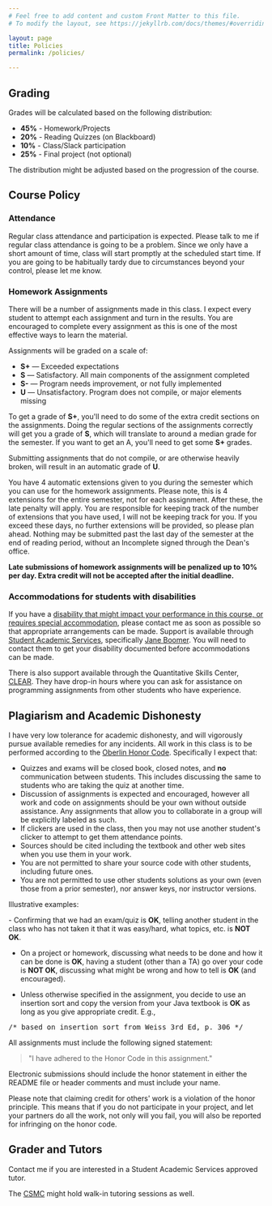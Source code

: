 ```yaml
---
# Feel free to add content and custom Front Matter to this file.
# To modify the layout, see https://jekyllrb.com/docs/themes/#overriding-theme-defaults

layout: page
title: Policies
permalink: /policies/

---
```


<h2>Grading</h2>

<p>
    Grades will be calculated based on the following distribution:
</p>
<ul>
    <li><b>45%</b> - Homework/Projects</li>
    <!-- 
    <li><b>30%</b> - Exams (probably 2)</li>
    <li><b>15%</b> - Skills Quizzes (probably 4 or 5, on Blackboard)</li>
    -->
    <li><b>20%</b> - Reading Quizzes (on Blackboard)</li>
    <li><b>10%</b> - Class/Slack participation</li>
    <li><b>25%</b> - Final project (not optional)</li>
</ul>
<p>
    The distribution might be adjusted based on the progression of the course.
</p>

<h2>Course Policy</h2>

<h3>Attendance</h3>
<p>
    Regular class attendance and participation is expected.  Please talk to me
    if regular class attendance is going to be a problem.  Since we only have a short amount of time, class will start promptly 
    at the scheduled start time.  If you are going to be habitually tardy due
    to circumstances beyond your control, please let me know.
</p>

<h3>Homework Assignments</h3>
<p>
    There will be a number of assignments made in this class.  I expect every
    student to attempt each assignment and turn in the results.  You are
    encouraged to complete every assignment as this is one of the most
    effective ways to learn the material.
</p>
<p>
  Assignments will be graded on a scale of:
  <ul>
    <li><b>S+</b> &mdash; Exceeded expectations</li>
    <li><b>S</b> &mdash; Satisfactory.  All main components of the assignment completed</li>
    <li><b>S-</b> &mdash; Program needs improvement, or not fully implemented</li>
    <li><b>U</b> &mdash; Unsatisfactory.  Program does not compile, or major elements missing</li>
  </ul>
  To get a grade of <b>S+</b>, you'll need to do some of the extra credit sections on the assignments.  Doing the regular sections of the assignments correctly will get you a grade of <b>S</b>, which will translate to around a median grade for the semester.  If you want to get an A, you'll need to get some <b>S+</b> grades.
</p>
<p>
  Submitting assignments that do not compile, or are otherwise heavily broken, will result in an automatic grade of <b>U</b>.
</p>
<p>
<!--
    If you know that for some reason you will not be able to submit the
    assignment before the deadline, you should contact me in advance of the
    deadline.  Extensions are only granted in exceptional circumstances, but
    need to be done in advance.
    -->
    You have 4 automatic extensions given to you during the semester which 
    you can use for the homework assignments.  Please note, this is 4 extensions
    for the entire semester, not for each assignment.  After these, the late penalty
    will apply.  You are responsible for keeping track of the number of extensions
    that you have used, I will not be keeping track for you.  If you exceed these
    days, no further extensions will be provided, so please plan ahead.  Nothing
    may be submitted past the last day of the semester at the end of reading period, without an Incomplete signed through the Dean's office.
</p>

<p>
<b>Late submissions of homework assignments will be penalized up to 10% per day. 
   Extra credit will not be accepted after the initial deadline.</b> 
</p>
<!-- 
<p>
    <b>Late assignments will be penalized according to the following chart.</b>
    Extra credit will not be accepted after the initial deadline.
</p>
<ul>
    <li><b>-10%</b> - within 12 hours of deadline</li>
    <li><b>-20%</b> - within 24 hours</li>
    <li><b>-40%</b> - within 48 hours</li>
    <li><b>-60%</b> - within 72 hours</li>
</ul>
-->

<h3>Accommodations for students with disabilities</h3>
<p>
If you have a <a href="http://www.oberlin.edu/learning/SSDmissionandservices.html">disability
    that might impact your performance in this course, or requires special
    accommodation</a>, please contact me as soon as possible so that
    appropriate arrangements can be made.
Support is available through <a href="http://www.oberlin.edu/SSS/">Student
    Academic Services</a>, specifically <a href="http://www.oberlin.edu/learning/contact.html">Jane Boomer</a>.
You will need to contact them to get your disability documented before
accommodations can be made.
</p>

<p>
  There is also support available through the Quantitative Skills Center, 
  <a href="http://new.oberlin.edu/office/clear/for-students/drop-in-tutoring/">CLEAR</a>.
  They have drop-in hours where you can ask for assistance on programming assignments from
  other students who have experience.
</p>

## Plagiarism and Academic Dishonesty

I have very low tolerance for academic dishonesty, and will vigorously
pursue available remedies for any incidents.   All work in this class is to
be performed according to the [Oberlin Honor Code](http://new.oberlin.edu/students/policies/11-Policies-Honor.pdf). Specifically I expect that:

- Quizzes and exams will be closed book, closed notes, and <b>no</b>
    communication between students.  This includes discussing the same
    to students who are taking the quiz at another time.
- Discussion of assignments is expected and encouraged, however all
    work and code on assignments should be your own without outside
    assistance.  Any assignments that allow you to collaborate in a group
    will be explicitly labeled as such.
- If clickers are used in the class, then you may not use another student's
    clicker to attempt to get them attendance points.
- Sources should be cited including the textbook and other web sites
    when you use them in your work.
- You are not permitted to share your source code with other
    students, including future ones.
- You are not permitted to use other students solutions as your own
    (even those from a prior semester), nor answer keys, nor instructor
    versions.

<p>
    Illustrative examples:
</p>
- Confirming that we had an exam/quiz is <b>OK</b>, telling another
student in the class who has not taken it that it was easy/hard,
what topics, etc. is <b>NOT OK</b>.

- On a project or homework, discussing what needs to be done and how
it can be done is <b>OK</b>, having a student (other than a TA) go
over your code is <b>NOT OK</b>, discussing what might be wrong and
how to tell is <b>OK</b> (and encouraged).

- Unless otherwise specified in the assignment, you decide to use
an insertion sort and copy the version from your Java textbook is
<b>OK</b> as long as you give appropriate credit.  E.g., 
<pre class="boxed">
/* based on insertion sort from Weiss 3rd Ed, p. 306 */
</pre>

<p>
    All assignments must include the following signed statement:
</p>
<blockquote class="honor">
<p>
    "I have adhered to the Honor Code in this assignment."
</p>
</blockquote>
<p>
    Electronic submissions should include the honor statement in either the
    README file or header comments and must include your name.
</p>

<p> Please note that claiming credit for others' work is a violation of the honor principle.  This means that if you do not participate in your project, and let your partners do all the work, not only will you fail, you will also be reported for infringing on the honor code.</p>


## Grader and Tutors
<p>
Contact me if you are interested in a Student Academic Services approved tutor.
</p>
<p>
The <a href="http://www.cs.oberlin.edu/~csmc/">CSMC</a> might hold walk-in tutoring sessions as well.
</p>